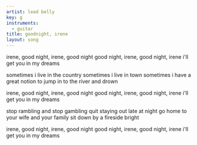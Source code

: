 ```yaml
---
artist: lead belly
key: g
instruments:
  - guitar
title: goodnight, irene
layout: song
---
```

irene, good night, irene, good night
good night, irene, good night, irene
i'll get you in my dreams

sometimes i live in the country
sometimes i live in town
sometimes i have a great notion
to jump in to the river and drown

irene, good night, irene, good night
good night, irene, good night, irene
i'll get you in my dreams

stop rambling and stop gambling
quit staying out late at night
go home to your wife and your family
sit down by a fireside bright

irene, good night, irene, good night
good night, irene, good night, irene
i'll get you in my dreams